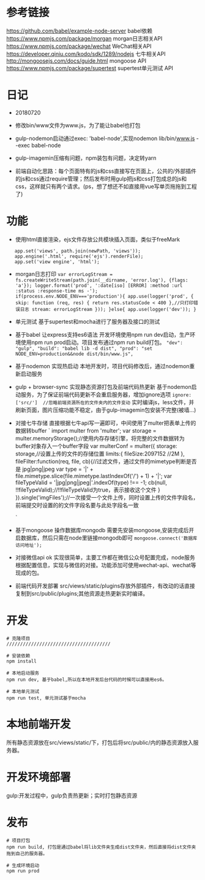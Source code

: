 # 参考链接
 https://github.com/babel/example-node-server  babel依赖  
 https://www.npmjs.com/package/morgan  morgan日志相关API  
 https://www.npmjs.com/package/wechat  WeChat相关API  
 https://developer.qiniu.com/kodo/sdk/1289/nodejs  七牛相关API  
 http://mongoosejs.com/docs/guide.html  mongoose API  
 https://www.npmjs.com/package/supertest  supertest单元测试 API  
# 日记
 - 20180720
  - 修改bin/www文件为www.js，为了能让babel也打包

  - gulp-nodemon启动通过exec: 'babel-node',实现nodemon lib/bin/www.js --exec babel-node

  - gulp-imagemin压缩有问题，npm装包有问题，决定转yarn

  - 前端自动化思路：每个页面特有的js和css直接写在页面上，公共的/外部插件的js和css通过require管理；然后发布时用gulp把js和css打包成总的js和css，这样就只有两个请求。(ps，想了想还不如直接用vue写单页拖拖到工程了)

# 功能
 * 使用html直接渲染，ejs文件存放公共模块插入页面，类似于freeMark  
 ```
	app.set('views', path.join(newPath, 'views'));
	app.engine('.html', require('ejs').renderFile);
	app.set('view engine', 'html');

 ```
 * morgan日志打印
 `
 	var errorLogStream = fs.createWriteStream(path.join(__dirname, 'error.log'), {flags: 'a'});
 	logger.format('prod', ':date[iso] [ERROR] :method :url :status :response-time ms -');
 	if(process.env.NODE_ENV==='production'){
 	  app.use(logger('prod', {
 	    skip: function (req, res) { return res.statusCode < 400 },//只打印错误日志
 	    stream: errorLogStream
 	  }));
 	}else{
 	  app.use(logger('dev'));
 	}
 `
 * 单元测试
   基于supertest和mocha进行了服务器及接口的测试
 * 基于babel 让express支持es6语法
   开发环境使用npm run dev启动，生产环境使用npm run prod启动。项目发布通过npm run build打包。
 `
	"dev": "gulp",
	"build": "babel lib -d dist",
	"prod": "set NODE_ENV=production&&node dist/bin/www.js",
 `
 * 基于nodemon 实现热启动
   本地开发时，项目代码修改后，通过nodemon重新启动服务
 * gulp + browser-sync 实现静态资源打包及前端代码热更新
   基于nodemon启动服务，为了保证前端代码更新不会重启服务器，增加ignore选项
   `
   	 ignore:['src/']  //忽略前端资源所在的文件夹内的文件变动
   `
   实时编译js，less文件，并刷新页面，图片压缩功能不稳定，由于gulp-imagemin包安装不完整(被墙...)
 * 对接七牛存储
   直接根据七牛api写一遍即可，中间使用了multer把表单上传的数据转buffer
   `
   		import multer from 'multer';
		var storage = multer.memoryStorage();//使用内存存储引擎，将完整的文件数据转为buffer对象存入一个buffer字段
		var multerConf = multer({
		    storage: storage,//设置上传的文件的存储位置
		    limits:{
		        fileSize:2097152 //2M
		    },
		    fileFilter:function(req, file, cb){//过滤文件，通过文件的mimetype判断是否是 jpg|png|jpeg 
		        var type = '|' + file.mimetype.slice(file.mimetype.lastIndexOf('/') + 1) + '|';
		        var fileTypeValid = '|jpg|png|jpeg|'.indexOf(type) !== -1;
		        cb(null, !!fileTypeValid);//!!fileTypeValid为true，表示接收这个文件
		    }
		}).single('imgFiles');//一次接受一个文件上传，同时设置上传的文件字段名，前端提交时设置的的文件字段名要与此处字段名一致

   `
 * 基于mongoose 操作数据库mongodb
 	需要先安装mongoose,安装完成后开启数据库，然后只需在node里链接mongodb即可
 	`
		mongoose.connect('数据库访问地址');
 	`
 * 对接微信api ok
   实现很简单，主要工作都在微信公众号配置完成，node服务根据配置信息，实现与微信的对接。功能添加可使用wechat-api、wechat等现成的包。
 * 前端代码开发部署
   src/views/static/plugins存放外部插件，有改动的话直接复制到src/public/plugins;其他资源走热更新实时编译。

# 开发

	# 克隆项目
	//////////////////////////////////////

	# 安装依赖
	npm install

	# 本地启动服务
	npm run dev, 基于babel,所以在本地开发后台代码的时候可以直接用es6。
	
	# 本地单元测试
	npm run test, 单元测试基于mocha

# 本地前端开发
 所有静态资源放在src/views/static/下，打包后将src/public/内的静态资源放入服务器。

# 开发环境部署
 gulp:开发过程中，gulp负责热更新；实时打包静态资源

# 发布

	# 项目打包
	npm run build, 打包是通过babel将lib文件夹生成dist文件夹，然后直接将dist文件夹拖到自己的服务器。

	# 生成环境启动
	npm run prod
